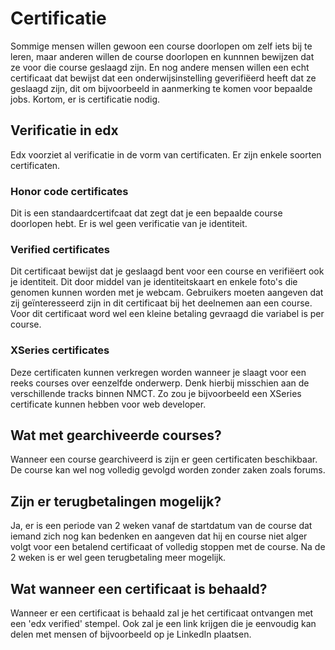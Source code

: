 # Certificatie

Sommige mensen willen gewoon een course doorlopen om zelf iets bij te leren, maar anderen willen de course doorlopen en kunnnen bewijzen dat ze voor die course geslaagd zijn. En nog andere mensen willen een echt certificaat dat bewijst dat een onderwijsinstelling geverifiëerd heeft dat ze geslaagd zijn, dit om bijvoorbeeld in aanmerking te komen voor bepaalde jobs. Kortom, er is certificatie nodig.

## Verificatie in edx

Edx voorziet al verificatie in de vorm van certificaten. 
Er zijn enkele soorten certificaten.

### Honor code certificates

Dit is een standaardcertifcaat dat zegt dat je een bepaalde course doorlopen hebt. Er is wel geen verificatie van je identiteit.

### Verified certificates

Dit certificaat bewijst dat je geslaagd bent voor een course en verifiëert ook je identiteit. Dit door middel van je identiteitskaart en enkele foto's die genomen kunnen worden met je webcam. Gebruikers moeten aangeven dat zij geïnteresseerd zijn in dit certificaat bij het deelnemen aan een course. Voor dit certificaat word wel een kleine betaling gevraagd die variabel is per course.

### XSeries certificates

Deze certificaten kunnen verkregen worden wanneer je slaagt voor een reeks courses over eenzelfde onderwerp. Denk hierbij misschien aan de verschillende tracks binnen NMCT. Zo zou je bijvoorbeeld een XSeries certificate kunnen hebben voor web developer.

## Wat met gearchiveerde courses?

Wanneer een course gearchiveerd is zijn er geen certificaten beschikbaar. De course kan wel nog volledig gevolgd worden zonder zaken zoals forums.

## Zijn er terugbetalingen mogelijk?

Ja, er is een periode van 2 weken vanaf de startdatum van de course dat iemand zich nog kan bedenken en aangeven dat hij en course niet alger volgt voor een betalend certificaat of volledig stoppen met de course. Na de 2 weken is er wel geen terugbetaling meer mogelijk.

## Wat wanneer een certificaat is behaald?

Wanneer er een certificaat is behaald zal je het certificaat ontvangen met een 'edx verified' stempel. Ook zal je een link krijgen die je eenvoudig kan delen met mensen of bijvoorbeeld op je LinkedIn plaatsen.